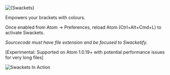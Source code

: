![{Swackets}](http://i.imgur.com/KP9bxf0.png)

Empowers your brackets with colours.



Once enabled from Atom -> Preferences, reload Atom  (Ctrl+Alt+Cmd+L) to activate Swackets.

*Sourcecode must have file extension and be focused to Swacketify.*

[Experimental: Supported on Atom 1.0.19+ with potential performance issues for very long files]

![Swackets In Action](http://i.imgur.com/Wjkwp35.png)
